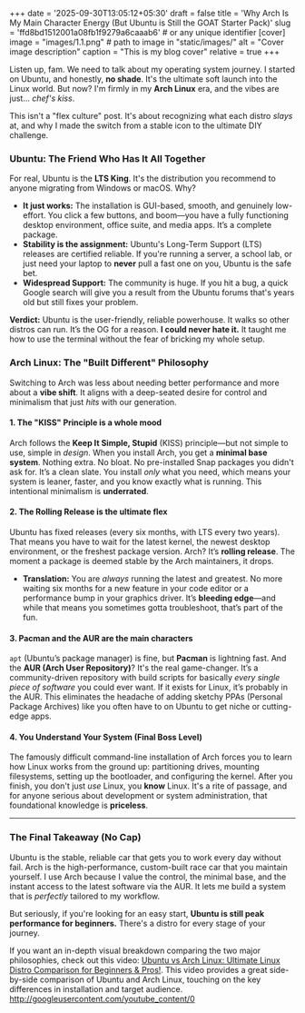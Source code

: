 +++
date = '2025-09-30T13:05:12+05:30'
draft = false
title = 'Why Arch Is My Main Character Energy (But Ubuntu is Still the GOAT Starter Pack)'
slug = 'ffd8bd1512001a08fb1f9279a6caaab6'   # or any unique identifier
[cover]
  image = "images/1.1.png" # path to image in "static/images/"
  alt = "Cover image description"
  caption = "This is my blog cover"
  relative = true
+++

Listen up, fam. We need to talk about my operating system journey. I started on Ubuntu, and honestly, **no shade**. It's the ultimate soft launch into the Linux world. But now? I'm firmly in my **Arch Linux** era, and the vibes are just... _chef's kiss_.

This isn't a "flex culture" post. It's about recognizing what each distro _slays_ at, and why I made the switch from a stable icon to the ultimate DIY challenge.

### Ubuntu: The Friend Who Has It All Together

For real, Ubuntu is the **LTS King**. It's the distribution you recommend to anyone migrating from Windows or macOS. Why?

- **It just works:** The installation is GUI-based, smooth, and genuinely low-effort. You click a few buttons, and boom—you have a fully functioning desktop environment, office suite, and media apps. It’s a complete package.
- **Stability is the assignment:** Ubuntu's Long-Term Support (LTS) releases are certified reliable. If you're running a server, a school lab, or just need your laptop to **never** pull a fast one on you, Ubuntu is the safe bet.
- **Widespread Support:** The community is huge. If you hit a bug, a quick Google search will give you a result from the Ubuntu forums that's years old but still fixes your problem.

**Verdict:** Ubuntu is the user-friendly, reliable powerhouse. It walks so other distros can run. It’s the OG for a reason. **I could never hate it.** It taught me how to use the terminal without the fear of bricking my whole setup.

### Arch Linux: The "Built Different" Philosophy

Switching to Arch was less about needing better performance and more about a **vibe shift**. It aligns with a deep-seated desire for control and minimalism that just _hits_ with our generation.

#### 1. The **"KISS" Principle** is a whole mood

Arch follows the **Keep It Simple, Stupid** (KISS) principle—but not simple to use, simple in _design_. When you install Arch, you get a **minimal base system**. Nothing extra. No bloat. No pre-installed Snap packages you didn't ask for. It’s a clean slate. You install _only_ what you need, which means your system is leaner, faster, and you know exactly what is running. This intentional minimalism is **underrated**.

#### 2. The **Rolling Release** is the ultimate flex

Ubuntu has fixed releases (every six months, with LTS every two years). That means you have to wait for the latest kernel, the newest desktop environment, or the freshest package version. Arch? It’s **rolling release**. The moment a package is deemed stable by the Arch maintainers, it drops.

- **Translation:** You are _always_ running the latest and greatest. No more waiting six months for a new feature in your code editor or a performance bump in your graphics driver. It’s **bleeding edge**—and while that means you sometimes gotta troubleshoot, that’s part of the fun.

#### 3. **Pacman and the AUR** are the main characters

`apt` (Ubuntu’s package manager) is fine, but **Pacman** is lightning fast. And the **AUR (Arch User Repository)**? It's the real game-changer. It’s a community-driven repository with build scripts for basically _every single piece of software_ you could ever want. If it exists for Linux, it’s probably in the AUR. This eliminates the headache of adding sketchy PPAs (Personal Package Archives) like you often have to on Ubuntu to get niche or cutting-edge apps.

#### 4. You **Understand** Your System (Final Boss Level)

The famously difficult command-line installation of Arch forces you to learn how Linux works from the ground up: partitioning drives, mounting filesystems, setting up the bootloader, and configuring the kernel. After you finish, you don't just _use_ Linux, you **know** Linux. It's a rite of passage, and for anyone serious about development or system administration, that foundational knowledge is **priceless**.

---

### The Final Takeaway (No Cap)

Ubuntu is the stable, reliable car that gets you to work every day without fail. Arch is the high-performance, custom-built race car that you maintain yourself. I use Arch because I value the control, the minimal base, and the instant access to the latest software via the AUR. It lets me build a system that is _perfectly_ tailored to my workflow.

But seriously, if you're looking for an easy start, **Ubuntu is still peak performance for beginners.** There's a distro for every stage of your journey.

If you want an in-depth visual breakdown comparing the two major philosophies, check out this video: [Ubuntu vs Arch Linux: Ultimate Linux Distro Comparison for Beginners & Pros!](https://www.youtube.com/watch?v=8knIiVYzNwE). This video provides a great side-by-side comparison of Ubuntu and Arch Linux, touching on the key differences in installation and target audience.
<http://googleusercontent.com/youtube_content/0>
